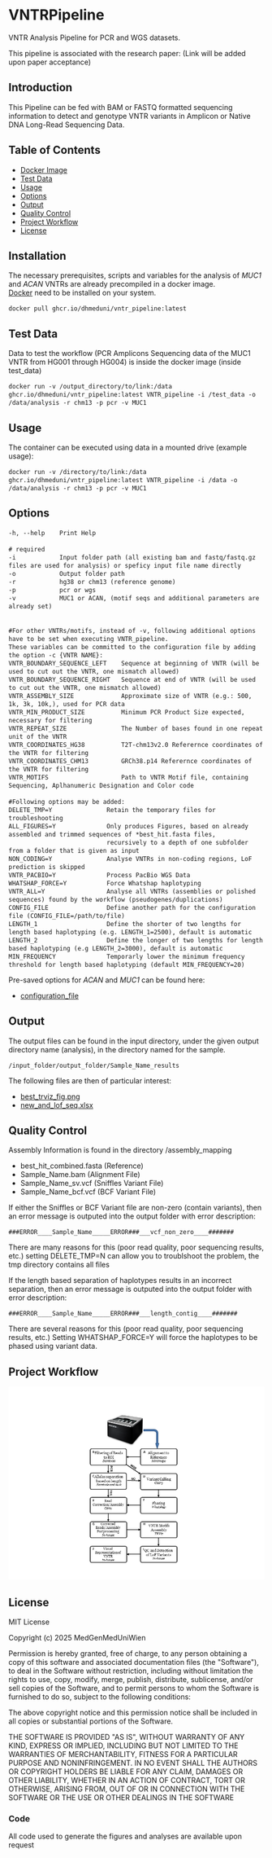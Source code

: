 # VNTRPipeline
VNTR Analysis Pipeline for PCR and WGS datasets.

This pipeline is associated with the research paper: (Link will be added upon paper acceptance)

## Introduction

This Pipeline can be fed with BAM or FASTQ formatted sequencing 
information to detect and genotype
VNTR variants in Amplicon or Native DNA Long-Read Sequencing Data.

## Table of Contents
- [Docker Image](#docker-image)
- [Test Data](#test-data)
- [Usage](#usage)
- [Options](#options)
- [Output](#output)
- [Quality Control](#quality-control)
- [Project Workflow](#project-workflow)
- [License](#license)


## Installation
The necessary prerequisites, scripts and variables for the analysis of
*MUC1* and *ACAN* VNTRs are already precompiled in a docker image. \
[Docker](https://docs.docker.com/get-started/get-docker/) need to be installed on your system.

```
docker pull ghcr.io/dhmeduni/vntr_pipeline:latest
```

## Test Data

Data to test the workflow (PCR Amplicons Sequencing data of the MUC1 VNTR 
from HG001 through HG004) is inside the docker image (inside test_data)

```
docker run -v /output_directory/to/link:/data ghcr.io/dhmeduni/vntr_pipeline:latest VNTR_pipeline -i /test_data -o /data/analysis -r chm13 -p pcr -v MUC1 
```


## Usage

The container can be executed using data in a mounted drive (example usage):

```
docker run -v /directory/to/link:/data ghcr.io/dhmeduni/vntr_pipeline:latest VNTR_pipeline -i /data -o /data/analysis -r chm13 -p pcr -v MUC1 
```

## Options

```
-h, --help    Print Help

# required
-i            Input folder path (all existing bam and fastq/fastq.gz files are used for analysis) or speficy input file name directly
-o            Output folder path
-r            hg38 or chm13 (reference genome)
-p            pcr or wgs
-v            MUC1 or ACAN, (motif seqs and additional parameters are already set)


#For other VNTRs/motifs, instead of -v, following additional options have to be set when executing VNTR_pipeline.
These variables can be committed to the configuration file by adding the option -c {VNTR NAME}:
VNTR_BOUNDARY_SEQUENCE_LEFT    Sequence at beginning of VNTR (will be used to cut out the VNTR, one mismatch allowed)
VNTR_BOUNDARY_SEQUENCE_RIGHT   Sequence at end of VNTR (will be used to cut out the VNTR, one mismatch allowed)
VNTR_ASSEMBLY_SIZE             Approximate size of VNTR (e.g.: 500, 1k, 3k, 10k,), used for PCR data
VNTR_MIN_PRODUCT_SIZE          Minimum PCR Product Size expected, necessary for filtering
VNTR_REPEAT_SIZE               The Number of bases found in one repeat unit of the VNTR
VNTR_COORDINATES_HG38          T2T-chm13v2.0 Referernce coordinates of the VNTR for filtering
VNTR_COORDINATES_CHM13         GRCh38.p14 Referernce coordinates of the VNTR for filtering
VNTR_MOTIFS                    Path to VNTR Motif file, containing Sequencing, Aplhanumeric Designation and Color code

#Following options may be added:
DELETE_TMP=Y               Retain the temporary files for troubleshooting
ALL_FIGURES=Y              Only produces Figures, based on already assembled and trimmed sequences of *best_hit.fasta files,
                           recursively to a depth of one subfolder from a folder that is given as input
NON_CODING=Y               Analyse VNTRs in non-coding regions, LoF prediction is skipped
VNTR_PACBIO=Y              Process PacBio WGS Data
WHATSHAP_FORCE=Y           Force Whatshap haplotyping
VNTR_ALL=Y                 Analyse all VNTRs (assemblies or polished sequences) found by the workflow (pseudogenes/duplications)
CONFIG_FILE                Define another path for the configuration file (CONFIG_FILE=/path/to/file)
LENGTH_1                   Define the shorter of two lengths for length based haplotyping (e.g. LENGTH_1=2500), default is automatic
LENGTH_2                   Define the longer of two lengths for length based haplotyping (e.g LENGTH_2=3000), default is automatic
MIN_FREQUENCY              Temporarly lower the minimum frequency threshold for length based haplotyping (default MIN_FREQUENCY=20)

```
Pre-saved options for *ACAN* and *MUC1* can be found here:
- [configuration_file](https://github.com/DHmeduni/VNTRPipeline/blob/f7c60b42f65db005dcbfd38ac3a87cf833541033/VNTR_Pipeline/scripts/lib/vntr_variables.cfg#L1C1-L18C44)

## Output

The output files can be found in the input directory, under the given output directory name (analysis),
in the directory named for the sample.

```
/input_folder/output_folder/Sample_Name_results
```

The following files are then of particular interest:
- [best_trviz_fig.png](best_trviz_fig.pdf)
- [new_and_lof_seq.xlsx](new_and_lof_seq.pdf)


## Quality Control

Assembly Information is found in the directory /assembly_mapping
- best_hit_combined.fasta (Reference)
- Sample_Name.bam (Alignment File)
- Sample_Name_sv.vcf (Sniffles Variant File)
- Sample_Name_bcf.vcf (BCF Variant File)

If either the Sniffles or BCF Variant file are non-zero (contain variants),
then an error message is outputed into the output folder with error description:
```
###ERROR____Sample_Name_____ERROR###___vcf_non_zero____#######
```
There are many reasons for this (poor read quality, poor sequencing results, etc.)
setting DELETE_TMP=N can allow you to troublshoot the problem, the tmp directory contains all files

If the length based separation of haplotypes results in an incorrect separation,
then an error message is outputed into the output folder with error description:
```
###ERROR____Sample_Name_____ERROR###___length_contig____#######
```
There are several reasons for this (poor read quality, poor sequencing results, etc.)
Setting WHATSHAP_FORCE=Y will force the haplotypes to be phased using variant data.
  
## Project Workflow
![Alt text](/VNTRPipeline_workflow.png?raw=true "Project workflow")


## License

MIT License

Copyright (c) 2025 MedGenMedUniWien

Permission is hereby granted, free of charge, to any person obtaining a copy
of this software and associated documentation files (the "Software"), to deal
in the Software without restriction, including without limitation the rights
to use, copy, modify, merge, publish, distribute, sublicense, and/or sell
copies of the Software, and to permit persons to whom the Software is
furnished to do so, subject to the following conditions:

The above copyright notice and this permission notice shall be included in all
copies or substantial portions of the Software.

THE SOFTWARE IS PROVIDED "AS IS", WITHOUT WARRANTY OF ANY KIND, EXPRESS OR
IMPLIED, INCLUDING BUT NOT LIMITED TO THE WARRANTIES OF MERCHANTABILITY,
FITNESS FOR A PARTICULAR PURPOSE AND NONINFRINGEMENT. IN NO EVENT SHALL THE
AUTHORS OR COPYRIGHT HOLDERS BE LIABLE FOR ANY CLAIM, DAMAGES OR OTHER
LIABILITY, WHETHER IN AN ACTION OF CONTRACT, TORT OR OTHERWISE, ARISING FROM,
OUT OF OR IN CONNECTION WITH THE SOFTWARE OR THE USE OR OTHER DEALINGS IN THE
SOFTWARE





### Code
All code used to generate the figures and analyses are available upon request

